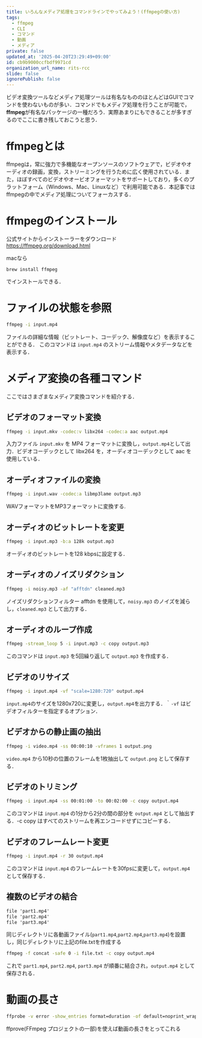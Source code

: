 ```yaml
---
title: いろんなメディア処理をコマンドラインでやってみよう！(ffmpegの使い方)
tags:
  - ffmpeg
  - CLI
  - コマンド
  - 動画
  - メディア
private: false
updated_at: '2025-04-20T23:29:49+09:00'
id: cb9b9000ccfbdf9971cd
organization_url_name: rits-rcc
slide: false
ignorePublish: false
---
```

ビデオ変換ツールなどメディア処理ツールは有名なもののほとんどはGUIでコマンドを使わないものが多い．コマンドでもメディア処理を行うことが可能で，**ffmpeg**が有名なパッケージの一種だろう．実際あまりにもできることが多すぎるのでここに書き残しておこうと思う．

# ffmpegとは
ffmpegは，常に強力で多機能なオープンソースのソフトウェアで，ビデオやオーディオの録画，変換，ストリーミングを行うために広く使用されている．また，ほぼすべてのビデオやオービオフォーマットをサポートしており，多くのプラットフォーム（Windows、Mac、Linuxなど）で利用可能である．本記事ではffmpegの中でメディア処理についてフォーカスする．

# ffmpegのインストール
公式サイトからインストーラーをダウンロード
https://ffmpeg.org/download.html

macなら
```
brew install ffmpeg
```
でインストールできる．

# ファイルの状態を参照
```bash
ffmpeg -i input.mp4
```
ファイルの詳細な情報（ビットレート、コーデック、解像度など）を表示することができる．
このコマンドは `input.mp4` のストリーム情報やメタデータなどを表示する．

# メディア変換の各種コマンド
ここではさまざまなメディア変換コマンドを紹介する．

## ビデオのフォーマット変換
```bash
ffmpeg -i input.mkv -codec:v libx264 -codec:a aac output.mp4
```
入力ファイル `input.mkv` を MP4 フォーマットに変換し，`output.mp4`として出力．ビデオコーデックとして libx264 を，オーディオコーデックとして aac を使用している．

## オーディオファイルの変換
```bash
ffmpeg -i input.wav -codec:a libmp3lame output.mp3
```
WAVフォーマットをMP3フォーマットに変換する.

## オーディオのビットレートを変更
```bash
ffmpeg -i input.mp3 -b:a 128k output.mp3
```
オーディオのビットレートを128 kbpsに設定する．

##  オーディオのノイズリダクション
```bash
ffmpeg -i noisy.mp3 -af "afftdn" cleaned.mp3
```
ノイズリダクションフィルター afftdn を使用して，`noisy.mp3` のノイズを減らし，`cleaned.mp3` として出力する．

## オーディオのループ作成
```bash
ffmpeg -stream_loop 5 -i input.mp3 -c copy output.mp3
```
このコマンドは `input.mp3` を5回繰り返して `output.mp3` を作成する．

## ビデオのリサイズ
```bash
ffmpeg -i input.mp4 -vf "scale=1280:720" output.mp4
```
`input.mp4`のサイズを1280x720に変更し，`output.mp4`を出力する．｀`-vf` はビデオフィルターを指定するオプション．

## ビデオからの静止画の抽出
```bash
ffmpeg -i video.mp4 -ss 00:00:10 -vframes 1 output.png
```
`video.mp4` から10秒の位置のフレームを1枚抽出して `output.png` として保存する．

## ビデオのトリミング
```bash
ffmpeg -i input.mp4 -ss 00:01:00 -to 00:02:00 -c copy output.mp4
```
このコマンドは `input.mp4` の1分から2分の間の部分を `output.mp4` として抽出する．-c copy はすべてのストリームを再エンコードせずにコピーする．

## ビデオのフレームレート変更
```bash
ffmpeg -i input.mp4 -r 30 output.mp4
```
このコマンドは `input.mp4` のフレームレートを30fpsに変更して，`output.mp4` として保存する．

## 複数のビデオの結合
```file.txt
file 'part1.mp4'
file 'part2.mp4'
file 'part3.mp4'
```
同じディレクトリに各動画ファイル(`part1.mp4`,`part2.mp4`,`part3.mp4`)を設置し，同じディレクトリに上記のfile.txtを作成する

```bash
ffmpeg -f concat -safe 0 -i file.txt -c copy output.mp4
```
これで `part1.mp4`, `part2.mp4`, `part3.mp4` が順番に結合され，`output.mp4` として保存される．

# 動画の長さ
```bash
ffprobe -v error -show_entries format=duration -of default=noprint_wrappers=1:nokey=1 input_video.mp4
```
ffprove(FFmpeg プロジェクトの一部)を使えば動画の長さをとってこれる

